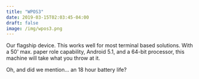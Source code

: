 ```yaml
---
title: "WPOS3"
date: 2019-03-15T02:03:45-04:00
draft: false
image: /img/wpos3.png
---
```

Our flagship device.  This works well for most terminal based solutions. With a 50' max. paper role capability, Android 5.1, and a 64-bit processor, this machine will take what you throw at it.

Oh, and did we mention... an 18 hour battery life?